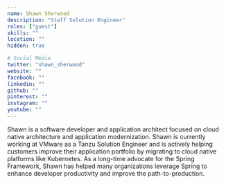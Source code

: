 ```yaml
---
name: Shawn Sherwood
description: "Staff Solution Engineer"
roles: ["guest"]
skills: ""
location: ""
hidden: true

# Social Media
twitter: "shawn_sherwood"
website: ""
facebook: ""
linkedin: ""
github: ""
pinterest: ""
instagram: ""
youtube: ""
---
```


Shawn is a software developer and application architect focused on cloud native architecture and application modernization.  Shawn is currently working at VMware as a Tanzu Solution Engineer and is actively helping customers improve their application portfolio by migrating to cloud native platforms like Kubernetes.  As a long-time advocate for the Spring Framework, Shawn has helped many organizations leverage Spring to enhance developer productivity and improve the path-to-production.

<!--more-->
